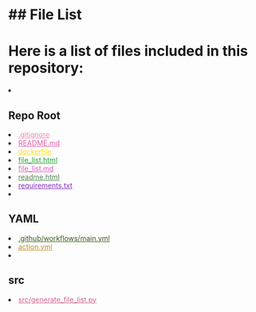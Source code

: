 <!-- FILE_LIST_START -->
# ## File List

# Here is a list of files included in this repository:

<li><h2>Repo Root</h2></li>
<li><a href="https://github.com/Nick2bad4u/generate-repo-file-list/blob/main/.gitignore" style="color: #f884a9;">.gitignore</a></li>
<li><a href="https://github.com/Nick2bad4u/generate-repo-file-list/blob/main/README.md" style="color: #e05eac;">README.md</a></li>
<li><a href="https://github.com/Nick2bad4u/generate-repo-file-list/blob/main/dockerfile" style="color: #fbe115;">dockerfile</a></li>
<li><a href="https://github.com/Nick2bad4u/generate-repo-file-list/blob/main/file_list.html" style="color: #26a22f;">file_list.html</a></li>
<li><a href="https://github.com/Nick2bad4u/generate-repo-file-list/blob/main/file_list.md" style="color: #da61bb;">file_list.md</a></li>
<li><a href="https://github.com/Nick2bad4u/generate-repo-file-list/blob/main/readme.html" style="color: #558356;">readme.html</a></li>
<li><a href="https://github.com/Nick2bad4u/generate-repo-file-list/blob/main/requirements.txt" style="color: #8630bf;">requirements.txt</a></li>
<li><h2>YAML</h2></li>
<li><a href="https://github.com/Nick2bad4u/generate-repo-file-list/blob/main/.github/workflows/main.yml" style="color: #3a5b15;">.github/workflows/main.yml</a></li>
<li><a href="https://github.com/Nick2bad4u/generate-repo-file-list/blob/main/action.yml" style="color: #c08c27;">action.yml</a></li>
<li><h2>src</h2></li>
<li><a href="https://github.com/Nick2bad4u/generate-repo-file-list/blob/main/src/generate_file_list.py" style="color: #d06494;">src/generate_file_list.py</a></li>
</ul>
<!-- FILE_LIST_END -->